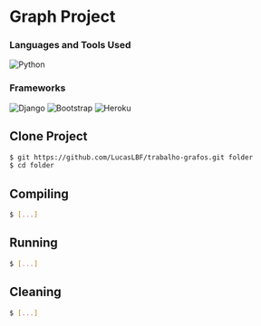 # Graph Project

### Languages and Tools Used

![Python](https://img.shields.io/badge/python-3670A0?style=for-the-badge&logo=python&logoColor=ffdd54)

### Frameworks

![Django](https://img.shields.io/badge/django-%23092E20.svg?style=for-the-badge&logo=django&logoColor=white)
![Bootstrap](https://img.shields.io/badge/bootstrap-%23563D7C.svg?style=for-the-badge&logo=bootstrap&logoColor=white)
![Heroku](https://img.shields.io/badge/heroku-%23430098.svg?style=for-the-badge&logo=heroku&logoColor=white)

## Clone Project

```bash
$ git https://github.com/LucasLBF/trabalho-grafos.git folder
$ cd folder
```

## Compiling

```bash
$ [...]
```

## Running

```bash
$ [...]
```

## Cleaning

```bash
$ [...]
```
